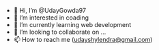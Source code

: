 - 👋 Hi, I’m @UdayGowda97
- 👀 I’m interested in coading
- 🌱 I’m currently learning  web development
- 💞️ I’m looking to collaborate on ...
- 📫 How to reach me (udayshylendra@gmail.com)

<!---
UdayGowda97/UdayGowda97 is a ✨ special ✨ repository because its `README.md` (this file) appears on your GitHub profile.
You can click the Preview link to take a look at your changes.
--->
